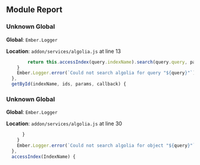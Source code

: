 ## Module Report
### Unknown Global

**Global**: `Ember.Logger`

**Location**: `addon/services/algolia.js` at line 13

```js
        return this.accessIndex(query.indexName).search(query.query, params, callback);
    }
    Ember.Logger.error(`Could not search algolia for query "${query}"`);
  },
  getById(indexName, ids, params, callback) {
```

### Unknown Global

**Global**: `Ember.Logger`

**Location**: `addon/services/algolia.js` at line 30

```js
      }
    }
    Ember.Logger.error(`Could not search algolia for object "${query}"`);
  },
  accessIndex(IndexName) {
```
